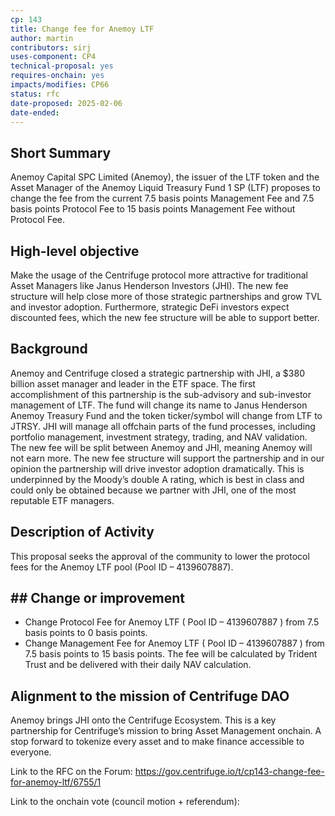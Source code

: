 ```yaml
---
cp: 143
title: Change fee for Anemoy LTF
author: martin
contributors: sirj
uses-component: CP4
technical-proposal: yes
requires-onchain: yes
impacts/modifies: CP66
status: rfc
date-proposed: 2025-02-06
date-ended: 
---
```


## Short Summary
Anemoy Capital SPC Limited (Anemoy), the issuer of the LTF token and the Asset Manager of the Anemoy Liquid Treasury Fund 1 SP (LTF) proposes to change the fee from the current 7.5 basis points Management Fee and 7.5 basis points Protocol Fee to 15 basis points Management Fee without Protocol Fee.

## High-level objective
Make the usage of the Centrifuge protocol more attractive for traditional Asset Managers like Janus Henderson Investors (JHI). The new fee structure will help close more of those strategic partnerships and grow TVL and investor adoption. Furthermore, strategic DeFi investors expect discounted fees, which the new fee structure will be able to support better.

## Background
Anemoy and Centrifuge closed a strategic partnership with JHI, a $380 billion asset manager and leader in the ETF space. The first accomplishment of this partnership is the sub-advisory and sub-investor management of LTF. The fund will change its name to Janus Henderson Anemoy Treasury Fund and the token ticker/symbol will change from LTF to JTRSY.
JHI will manage all offchain parts of the fund processes, including portfolio management, investment strategy, trading, and NAV validation. The new fee will be split between Anemoy and JHI, meaning Anemoy will not earn more.
The new fee structure will support the partnership and in our opinion the partnership will drive investor adoption dramatically. This is underpinned by the Moody’s double A rating, which is best in class and could only be obtained because we partner with JHI, one of the most reputable ETF managers.

## Description of Activity
This proposal seeks the approval of the community to lower the protocol fees for the Anemoy LTF pool (Pool ID – 4139607887).

## ## Change or improvement
- Change Protocol Fee for Anemoy LTF ( Pool ID – 4139607887 ) from 7.5 basis points to 0 basis points.
- Change Management Fee for Anemoy LTF ( Pool ID – 4139607887 ) from 7.5 basis points to 15 basis points. The fee will be calculated by Trident Trust and be delivered with their daily NAV calculation.

## Alignment to the mission of Centrifuge DAO
Anemoy brings JHI onto the Centrifuge Ecosystem. This is a key partnership for Centrifuge’s mission to bring Asset Management onchain. A stop forward to tokenize every asset and to make finance accessible to everyone.

Link to the RFC on the Forum: https://gov.centrifuge.io/t/cp143-change-fee-for-anemoy-ltf/6755/1

Link to the onchain vote (council motion + referendum):
